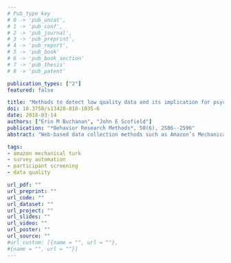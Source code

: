 ```yaml
---
# Pub_type key
# 0 -> 'pub_uncat',
# 1 -> 'pub_conf',
# 2 -> 'pub_journal',
# 3 -> 'pub_preprint',
# 4 -> 'pub_report',
# 5 -> 'pub_book'
# 6 -> 'pub_book_section'
# 7 -> 'pub_thesis'
# 8 -> 'pub_patent'

publication_types: ["2"]
featured: false

title: "Methods to detect low quality data and its implication for psychological research"
doi: 10.3758/s13428-018-1035-6
date: 2018-03-14
authors: ["Erin M Buchanan", "John E Scofield"]
publication: "*Behavior Research Methods*, 50(6), 2586--2596"
abstract: "Web-based data collection methods such as Amazon’s Mechanical Turk (AMT) are an appealing option to recruit participants quickly and cheaply for psychological research. While concerns regarding data quality have emerged with AMT, several studies have exhibited that data collected via AMT are as reliable as traditional college samples and are often more diverse and representative of noncollege populations. The development of methods to screen for low quality data, however, has been less explored. Omitting participants based on simple screening methods in isolation, such as response time or attention checks may not be adequate identification methods, with an inability to delineate between high or low effort participants. Additionally, problematic survey responses may arise from survey automation techniques such as survey bots or automated form fillers. The current project developed low quality data detection methods while overcoming previous screening limitations. Multiple checks were employed, such as page response times, distribution of survey responses, the number of utilized choices from a given range of scale options, click counts, and manipulation checks. This method was tested on a survey taken with an easily available plug-in survey bot, as well as compared to data collected by human participants providing both high effort and randomized, or low effort, answers. Identified cases can then be used as part of sensitivity analyses to warrant exclusion from further analyses. This algorithm can be a promising tool to identify low quality or automated data via AMT or other online data collection platforms."

tags: 
- amazon mechanical turk
- survey automation
- participant screening
- data quality

url_pdf: ""
url_preprint: ""
url_code: ""
url_dataset: ""
url_project: ""
url_slides: ""
url_video: ""
url_poster: ""
url_source: ""
#url_custom: [{name = "", url = ""},
#{name = "", url = ""}]
---
```


